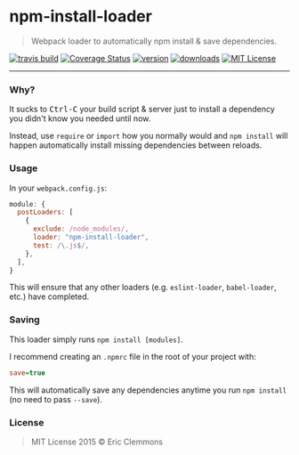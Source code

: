 # npm-install-loader

> Webpack loader to automatically npm install & save dependencies.


[![travis build](https://img.shields.io/travis/ericclemmons/npm-install-loader.svg)](https://travis-ci.org/ericclemmons/npm-install-loader)
[![Coverage Status](https://coveralls.io/repos/ericclemmons/npm-install-loader/badge.svg?branch=master&service=github)](https://coveralls.io/github/ericclemmons/npm-install-loader?branch=master)
[![version](https://img.shields.io/npm/v/npm-install-loader.svg)](http://npm.im/npm-install-loader)
[![downloads](https://img.shields.io/npm/dm/npm-install-loader.svg)](http://npm-stat.com/charts.html?package=npm-install-loader)
[![MIT License](https://img.shields.io/npm/l/npm-install-loader.svg)](http://opensource.org/licenses/MIT)

- - -

### Why?

It sucks to <kbd>Ctrl-C</kbd> your
build script & server just to install
a dependency you didn't know you needed until now.

Instead, use `require` or `import` how you normally would and `npm install`
will happen automatically install missing dependencies between reloads.

### Usage

In your `webpack.config.js`:

```js
module: {
  postLoaders: [
    {
      exclude: /node_modules/,
      loader: "npm-install-loader",
      test: /\.js$/,
    },
  ],
}
```

This will ensure that any other loaders
(e.g. `eslint-loader`, `babel-loader`, etc.) have completed.

### Saving

This loader simply runs `npm install [modules]`.

I recommend creating an `.npmrc` file
in the root of your project with:

```ini
save=true
```

This will automatically save any dependencies anytime you run `npm install` (no need to pass `--save`).


### License

> MIT License 2015 © Eric Clemmons

